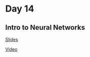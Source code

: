 # Day 14
## Intro to Neural Networks 
[Slides](https://docs.google.com/presentation/d/1RpvBuvBmnd03uhOBiDZ9hvfxF0S3jx8UmQk9kWdXBVQ/edit#slide=id.g2038b5ec23_0_32)

[Video](https://www.youtube.com/watch?v=LLUISB1iCnw)
